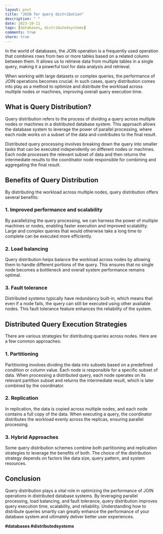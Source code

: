 ```yaml
---
layout: post
title: "JOIN for query distribution"
description: " "
date: 2023-10-11
tags: [databases, distributedsystems]
comments: true
share: true
---
```


In the world of databases, the JOIN operation is a frequently used operation that combines rows from two or more tables based on a related column between them. It allows us to retrieve data from multiple tables in a single query, making it a powerful tool for data analysis and retrieval.

When working with large datasets or complex queries, the performance of JOIN operations becomes crucial. In such cases, query distribution comes into play as a method to optimize and distribute the workload across multiple nodes or machines, improving overall query execution time.

## What is Query Distribution?

Query distribution refers to the process of dividing a query across multiple nodes or machines in a distributed database system. This approach allows the database system to leverage the power of parallel processing, where each node works on a subset of the data and contributes to the final result.

Distributed query processing involves breaking down the query into smaller tasks that can be executed independently on different nodes or machines. Each node processes the relevant subset of data and then returns the intermediate results to the coordinator node responsible for combining and aggregating the final result.

## Benefits of Query Distribution

By distributing the workload across multiple nodes, query distribution offers several benefits:

### 1. Improved performance and scalability

By parallelizing the query processing, we can harness the power of multiple machines or nodes, enabling faster execution and improved scalability. Large and complex queries that would otherwise take a long time to complete can be executed more efficiently.

### 2. Load balancing

Query distribution helps balance the workload across nodes by allowing them to handle different portions of the query. This ensures that no single node becomes a bottleneck and overall system performance remains optimal.

### 3. Fault tolerance

Distributed systems typically have redundancy built-in, which means that even if a node fails, the query can still be executed using other available nodes. This fault tolerance feature enhances the reliability of the system.

## Distributed Query Execution Strategies

There are various strategies for distributing queries across nodes. Here are a few common approaches:

### 1. Partitioning

Partitioning involves dividing the data into subsets based on a predefined condition or column value. Each node is responsible for a specific subset of data. When processing a distributed query, each node operates on its relevant partition subset and returns the intermediate result, which is later combined by the coordinator.

### 2. Replication

In replication, the data is copied across multiple nodes, and each node contains a full copy of the data. When executing a query, the coordinator distributes the workload evenly across the replicas, ensuring parallel processing.

### 3. Hybrid Approaches

Some query distribution schemes combine both partitioning and replication strategies to leverage the benefits of both. The choice of the distribution strategy depends on factors like data size, query pattern, and system resources.

## Conclusion

Query distribution plays a vital role in optimizing the performance of JOIN operations in distributed database systems. By leveraging parallel processing, load balancing, and fault tolerance, query distribution improves query execution time, scalability, and reliability. Understanding how to distribute queries smartly can greatly enhance the performance of your database system and ultimately deliver better user experiences.

**#databases #distributedsystems**
